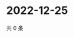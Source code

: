 # 2022-12-25

共 0 条

<!-- BEGIN WEIBO -->
<!-- 最后更新时间 Sun Dec 25 2022 03:09:50 GMT+0800 (China Standard Time) -->

<!-- END WEIBO -->
